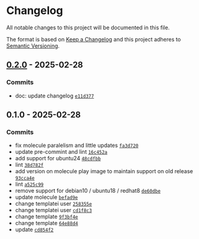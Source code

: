 # Changelog

All notable changes to this project will be documented in this file.

The format is based on [Keep a Changelog](https://keepachangelog.com/en/1.0.0/)
and this project adheres to [Semantic Versioning](https://semver.org/spec/v2.0.0.html).

## [0.2.0](https://gitlab.pleal.ovh/ansible-roles_base/ansible-apps_chrony_exporter/compare/0.1.0...0.2.0) - 2025-02-28

### Commits

- doc: update changelog [`e11d377`](https://gitlab.pleal.ovh/ansible-roles_base/ansible-apps_chrony_exporter/commit/e11d377d6b01be59a3874680c59e4bca4f67b6bb)

## 0.1.0 - 2025-02-28

### Commits

- fix molecule paralelism and little updates [`fa3d720`](https://gitlab.pleal.ovh/ansible-roles_base/ansible-apps_chrony_exporter/commit/fa3d7209188ea5afdcc61f951496a1c34ce91d63)
- update pre-commint and lint [`16c452a`](https://gitlab.pleal.ovh/ansible-roles_base/ansible-apps_chrony_exporter/commit/16c452aae8ccd7c2cd41fabc61a57011760deb3e)
- add support for ubuntu24 [`48cdfbb`](https://gitlab.pleal.ovh/ansible-roles_base/ansible-apps_chrony_exporter/commit/48cdfbbeda8349b8b331ed009fa208d863809345)
- lint [`38d782f`](https://gitlab.pleal.ovh/ansible-roles_base/ansible-apps_chrony_exporter/commit/38d782f7badd373fe0f127f38f342e320db8a2e7)
- add version on molecule play image to maintain support on old release [`93cca4e`](https://gitlab.pleal.ovh/ansible-roles_base/ansible-apps_chrony_exporter/commit/93cca4ebba6a1ca9d04cb41eedf5d574541d5399)
- lint [`a525c99`](https://gitlab.pleal.ovh/ansible-roles_base/ansible-apps_chrony_exporter/commit/a525c998064a31a0e65aa984a8b3e74d2f7be1e8)
- remove support for debian10 / ubuntu18 / redhat8 [`de60dbe`](https://gitlab.pleal.ovh/ansible-roles_base/ansible-apps_chrony_exporter/commit/de60dbe6af16ff53824f3f283ae98153c9f87b04)
- update molecule [`befad9e`](https://gitlab.pleal.ovh/ansible-roles_base/ansible-apps_chrony_exporter/commit/befad9e219eeaf88518b4260356cac10b1d1e32f)
- change templatei user [`258355e`](https://gitlab.pleal.ovh/ansible-roles_base/ansible-apps_chrony_exporter/commit/258355e876340fb178142b2d880ad66c5553a57f)
- change templatei user [`cd1f8c3`](https://gitlab.pleal.ovh/ansible-roles_base/ansible-apps_chrony_exporter/commit/cd1f8c357b140ce11f5e92f9df254fed64ec7a55)
- change template [`9f3bf4e`](https://gitlab.pleal.ovh/ansible-roles_base/ansible-apps_chrony_exporter/commit/9f3bf4e646d74e343e60299361bbf6811bc16a1f)
- change template [`64e88d4`](https://gitlab.pleal.ovh/ansible-roles_base/ansible-apps_chrony_exporter/commit/64e88d470f23862dcec1b2ffbdf0504e1b027183)
- update [`cd854f2`](https://gitlab.pleal.ovh/ansible-roles_base/ansible-apps_chrony_exporter/commit/cd854f2376b7e45239af642866880be6e01d2276)

